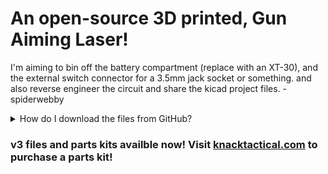# An open-source 3D printed, Gun Aiming Laser!
I'm aiming to bin off the battery compartment (replace with an XT-30), and the external switch connector for a 3.5mm jack socket or something.
and also reverse engineer the circuit and share the kicad project files.
-spiderwebby

<details><summary>How do I download the files from GitHub?</summary>

![Click the green 'Code' button then 'Download ZIP'](https://github.com/knack-tactical/GAL/blob/main/.ref/Download_instructions.png)

</details>

### v3 files and parts kits availble now! Visit [knacktactical.com](https://knacktactical.com) to purchase a parts kit!
